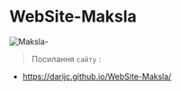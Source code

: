 # WebSite-Maksla
![Maksla-](https://user-images.githubusercontent.com/65566730/111658586-287e7900-8815-11eb-991a-1344e44c84b0.gif)
> Посилання ``` сайту ``` :
- https://darijc.github.io/WebSite-Maksla/

